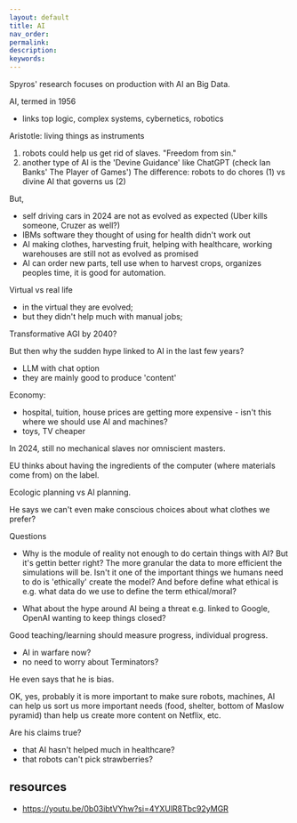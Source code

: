 ```yaml
---
layout: default
title: AI
nav_order: 
permalink: 
description: 
keywords: 
---
```


Spyros' research focuses on production with AI an Big Data.

AI, termed in 1956
- links top logic, complex systems, cybernetics, robotics 

Aristotle: living things as instruments
<!-- whose definitions are these below -->
1. robots could help us get rid of slaves. "Freedom from sin." <!-- what does this mean? -->
2. another type of AI is the 'Devine Guidance' like ChatGPT (check Ian Banks' The Player of Games')
The difference: robots to do chores (1) vs divine AI that governs us (2)

But, 
- self driving cars in 2024 are not as evolved as expected (Uber kills someone, Cruzer as well?)
- IBMs software they thought of using for health didn't work out <!-- what about other AI tools -->
- AI making clothes, harvesting fruit, helping with healthcare, working warehouses are still not as evolved as promised <!-- need to check -->
- AI can order new parts, tell use when to harvest crops, organizes peoples time, it is good for automation. 

Virtual vs real life
- in the virtual they are evolved; 
- but they didn't help much with manual jobs; 

Transformative AGI by 2040? <!-- what does 'transformative' mean here? -->

But then why the sudden hype linked to AI in the last few years?
- LLM with chat option
- they are mainly good to produce 'content'

Economy: 
- hospital, tuition, house prices are getting more expensive - isn't this where we should use AI and machines?
- toys, TV cheaper <!-- does this keep people 'brainwashed'? -->

In 2024, still no mechanical slaves nor omniscient masters. <!-- but if it can play Chess and Go well, it certainly could be used for economics, making things more efficiently or not? So, what is the problem? Are economics much more complicated because of more variables, because the model of our ordinary reality is more complex? -->

EU thinks about having the ingredients of the computer (where materials come from) on the label. <!-- this could help people make more informed decisions -->

Ecologic planning vs AI planning. <!-- ? -->

He says we can't even make conscious choices about what clothes we prefer? <!-- Really? -->

Questions
- Why is the module of reality not enough to do certain things with AI? But it's gettin better right? The more granular the data to more efficient the simulations will be. Isn't it one of the important things we humans need to do is 'ethically' create the model? And before define what ethical is e.g. what data do we use to define the term ethical/moral? 

- What about the hype around AI being a threat e.g. linked to Google, OpenAI wanting to keep things closed? 

Good teaching/learning should measure progress, individual progress.

- AI in warfare now?
- no need to worry about Terminators?

He even says that he is bias. 

OK, yes, probably it is more important to make sure robots, machines, AI can help us sort us more important needs (food, shelter, bottom of Maslow pyramid) than help us create more content on Netflix, etc. 

Are his claims true? 
- that AI hasn't helped much in healthcare?
- that robots can't pick strawberries?


## resources
- https://youtu.be/0b03ibtVYhw?si=4YXUlR8Tbc92yMGR
